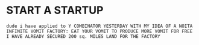# START A STARTUP

```plaintext
dude i have applied to Y COMBINATOR YESTERDAY WITH MY IDEA OF A NOITA INFINITE VOMIT FACTORY: EAT YOUR VOMIT TO PRODUCE MORE VOMIT FOR FREE I HAVE ALREADY SECURED 200 sq. MILES LAND FOR THE FACTORY
```